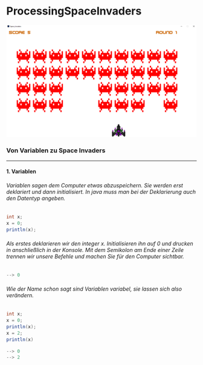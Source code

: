 # ProcessingSpaceInvaders

![ScreenShot](/ProcessingSpaceInvaders/ScreenShot.png)

### Von Variablen zu Space Invaders
---

#### 1. Variablen
###### Variablen sagen dem Computer etwas abzuspeichern. Sie werden erst deklariert und dann initialisiert. In java muss man bei der Deklarierung auch den Datentyp angeben.
```java
int x;
x = 0;
println(x);
```
###### Als erstes deklarieren wir den integer x. Initialisieren ihn auf 0 und drucken in anschließlich in der Konsole. Mit dem Semikolon am Ende einer Zeile trennen wir unsere Befehle und machen Sie für den Computer sichtbar.
```java
--> 0
```
###### Wie der Name schon sagt sind Variablen variabel, sie lassen sich also verändern.
```java
int x;
x = 0;
println(x);
x = 2;
println(x)
```
```java
--> 0
--> 2
```